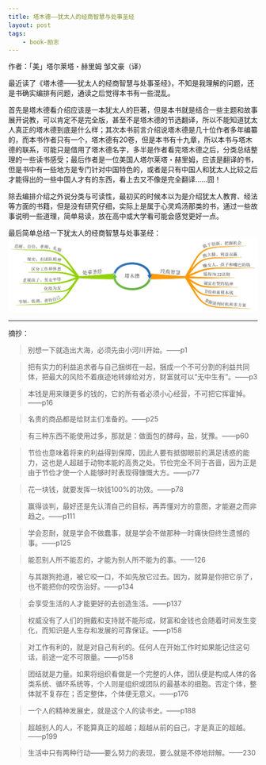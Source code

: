 ```yaml
--- 
title: 塔木德——犹太人的经商智慧与处事圣经
layout: post
tags: 
    - book-励志
---
```

作者：「美」塔尔莱塔・赫里姆    邹文豪（译）

最近读了《塔木德——犹太人的经商智慧与处事圣经》，不知是我理解的问题，还是书确实编排有问题，通读之后觉得本书有一些混乱。

首先是塔木德看介绍应该是一本犹太人的巨著，但是本书就是结合一些主题和故事展开说教，可以肯定不是完全版，甚至不是塔木德的节选翻译，所以不能知道犹太人真正的塔木德到底是什么样；其次本书前言介绍说塔木德是几十位作者多年编纂的，而本书作者只有一个，塔木德有20卷，但是本书有十九章，所以本书与塔木德的联系，可能只是借用了塔木德名字，多半是作者看完塔木德之后，分类总结整理的一些读书感受；最后作者是一位美国人塔尔莱塔・赫里姆，应该是翻译的书，但是书中有一些地方是专门针对中国特色的，或者是只有中国人和犹太人比较之后才能得出的一些中国人才有的东西，看上去又不像是完全翻译……囧！

除去编排介绍之外说分类与可读性，最初买的时候本以为是介绍犹太人教育、经法等方面的书籍，但是没有研究仔细，实际上是属于心灵鸡汤那类的书，通过一些故事说明一些道理，简单易读，放在高中或大学看可能会感觉更好一点。

最后简单总结一下犹太人的经商智慧与处事圣经：
![](/pic/2014/9-3/1/1.jpg)


----------
摘抄：
>别想一下就造出大海，必须先由小河川开始。——p1

>把有实力的利益追求者与自己捆绑在一起，捆成一个不可分割的利益共同体，把最大的风险不着痕迹地转嫁给对方，财富就可以“无中生有”。——p3

>本钱是用来赚更多的钱的，它的所有者必须小心经营，不可把它挥霍掉。——p16

>名贵的商品都是给财主们准备的。——p25

>有三种东西不能使用过多，那就是：做面包的酵母，盐，犹豫。——p60

>节俭也意味着将来的利益得到保障，因此人要有抵御眼前的满足诱惑的能力，这也是人超越于动物本能的高贵之处。节俭完全不同于吝啬，因为正是由于节俭才使一个人能够时时表现得慷慨大方。——p77

>花一块钱，就要发挥一块钱100%的功效。——p78

>赢得谈判，最好还是先认清自己的目标，再弄懂对方的意图，才能避之而非趋之。——p111

>学会忍耐，就是学会不做蠢事，就是学会不做那种一时痛快但终生遗憾的事。——p125

>能忍别人所不能忍的，才能为别人所不能为的事。——126

>与其跟狗抢道，被它咬一口，不如先放它过去。因为，就算是你把它杀了，也不能把你的咬伤治好。——p134

>会享受生活的人才能更好的去创造生活。——p137

>权威没有了人们的拥戴和支持就不能形成，财富和金钱也会随着时间发生变化，而知识是人生存和发展的可靠保证。——p158

>对工作有利的，就是对自己有利的。任何人在开始工作时如果能记住这句话，前途一定不可限量。——p158

>团结就是力量。如果将组织看做是一个完整的人体，团队便是构成人体的各类系统、循环系统等，个人则是组织或团队的最基本的细胞。否定个体，整体就不复存在；否定整体，个体便无意义。——p176

>一个人的精神发展史，就是这个人的读书史。——p188

>超越别人的人，不能算真正的超越；超越从前的自己，才是真正的超越。——p199

>生活中只有两种行动——要么努力的表现，要么就是不停地辩解。——230
